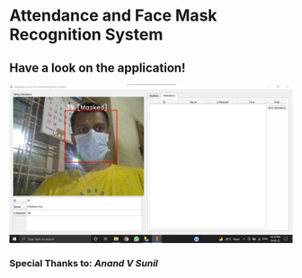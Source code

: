 # Attendance and Face Mask Recognition System
## Have a look on the application!
![ATTENDANCE](https://github.com/Christeen-Jose/Attendance_and_Face_Mask_Recognition_System/blob/main/attendance.png)
### **Special Thanks to:** ***Anand V Sunil***
